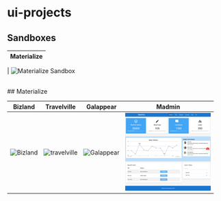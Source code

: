 # ui-projects

## Sandboxes

| Materialize |
| ----------- |


| <img src="./images/materialize-sandbox.png" alt="Materialize Sandbox" width="200" />

<br />
## Materialize

| Bizland                                                      | Travelville                                                          | Galappear                                                        | Madmin                                                     |
| ------------------------------------------------------------ | -------------------------------------------------------------------- | ---------------------------------------------------------------- | ---------------------------------------------------------- |
| <img src="./images/bizland.png" alt="Bizland" width="200" /> | <img src="./images/travelville.png" alt="travelville" width="200" /> | <img src="./images/galappear.png" alt="Galappear" width="200" /> | <img src="./images/madmin.png" alt="Madmin" width="200" /> |
